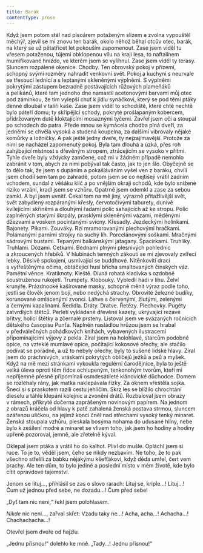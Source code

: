 ```yaml
---
title: Barák
contentType: prose
---
```


Když jsem potom stál nad pisoárem potaženým slizem a zvolna vypouštěl měchýř, zjevil se mi znovu ten barák, okolo něhož běhal otcův otec, barák, na který se už pětatřicet let pokouším zapomenout. Zase jsem viděl tu vřesem potaženou, tújemi obklopenou vilu na kraji lesa, to naftalínem mumifikované hnízdo, ve kterém jsem se vylíhnul. Zase jsem viděl ty terasy. Sluncem rozpálené okenice. Chodby. Ten obrovský pokoj v přízemí, schopný svými rozměry nahradit venkovní svět. Pokoj a kuchyni s neurvale se třesoucí lednicí a s leptanými skleněnými výplněmi. S výplněmi pokrytými zástupem bezradně postávajících růžových plameňáků a pelikánů, které tam jednoho dne namastil acetonovými barvami můj otec pod záminkou, že tím vylepší chuť k jídlu synáčkovi, který se pod těmi ptáky denně dloubal v talíři kaše. Zase jsem viděl to schodiště, které chtě nechtě bylo páteří domu; ty skřípějící schody, pokryté prošlapaným kobercem, přidržovaným dutě kloktajícími mosaznými tyčemi. Zavřel jsem oči a stoupal po schodech do patra. Přede mnou se kymácela chodba plná dveří, za jedněmi se chvěla vysoká a studená koupelna, za dalšími vibrovaly nějaké komůrky a ložničky. A pak ještě jedny dveře, ty nejzajímavější. Protože za nimi se nacházel zapomenutý pokoj. Byla tam dlouhá a úzká, přes roh zahýbající místnost s dřevěným stropem, ztrácejícím se vysoko v přítmí. Tyhle dveře byly vždycky zamčené, což mi v žádném případě nemohlo zabránit v tom, abych za nimi pobýval tak často, jak to jen šlo. Obyčejně se to dělo tak, že jsem s dupáním a pokašláváním vyšel ven z baráku, chvíli jsem chodil sem tam po zahradě, potom jsem se co nejtišeji vrátil zadním vchodem, sundal z věšáku klíč a po vnějším okraji schodů, kde bylo snížené riziko vrzání, kradl jsem se vzhůru. Opatrně jsem odemkl a zase za sebou zamkl. A byl jsem uvnitř. Čekal tam na mě jiný, výrazně přitažlivější svět, svět zabydlený rozpáranými křesly, červotočivými taburety, dunivě kvílejícími skříněmi a dlouhými řadami polic sahajících až ke stropu. Polic zaplněných starými škrpály, prasklými skleněnými vázami, měděnými džezvami a voskem pocintanými svícny. Křesadly. Jezdeckými holínkami. Bajonety. Píkami. Zouváky. Rzí mramorovanými plechovými hračkami. Polámanými parními strojky na suchý líh. Porcelánovými soškami. Mračnými sádrovými bustami. Tepanými balkánskými jatagany. Špacírkami. Truhlíky. Truhlami. Dózami. Cetkami. Bednami plnými plesnivých pohlednic a zkroucených hřebíků. V hlubinách temných zákoutí se mi zjevovaly zvířecí lebky. Děsivě spokojení, usmívající se buddhové. Nítěnkovití draci s vytřeštěnýma očima, obtáčející husí břicha smaltovaných čínských váz. Pamětní věnce. Kratiknoty. Kleště. Divná rohatá kladívka s ozdobně soustruženou rukojetí. Trumpety. Klobouky. Vybledlí hadi v lihu. Želví krunýře. Prázdnooké kašírované masky, schopné měnit výraz podle toho, jestli se člověk jenom bojí, nebo nedýchá strachy. Obrovité železné budíky, korunované omlácenými zvonci. Láhve s červenými, žlutými, zelenými a černými kapalinami. Ředidla. Dráty. Dratve. Řetězy. Plechovky. Pugéty zatvrdlých štětců. Perletí vykládané dřevěné kazety, ukrývající rezavé břitvy, holicí štětky a zčernalé prsteny. Listoval jsem ve svázaných ročnících dětského časopisu Punťa. Naplněn nasládlou hrůzou jsem se hrabal v předválečných pohádkových knihách, vybavených ilustracemi připomínajícími výjevy z pekla. Zíral jsem na holohlavé, starcům podobné opice, na vzteklé mumlavé opice, počítající kokosové ořechy, ale stačilo podívat se pořádně, a už to nebyly ořechy, byly to sušené lidské hlavy. Zíral jsem do práchnivých, vráskami pokrytých obličejů ježků a psů a myšek. Když na mě mezi stránkami vykoukla regulérní čarodějnice, byla to ještě velká úleva oproti těm řídce ochlupeným, tenkonohým tvorům, kteří mi nepříjemně přesně připomínali osmdesátileté klánovické důchodce. Domem se rozléhaly rány, jak matka naklepávala řízky. Za oknem vřeštěla sojka. Šneci si s praskotem razili cestu jehličím. Skrz les se blížilo chrochtání dieselu a táhlé klepání kolejnic a zvonění drátů. Rozbaloval jsem obrazy v rámech, přikryté dočerna zaprášeným novinovým papírem. Na jednom z obrazů kráčela od hlavy k patě zahalená ženská postava strmou, sluncem ozářenou uličkou, na jejímž konci čněl nad střechami vysoký tenký minaret. Ženská stoupala vzhůru, pleskala bosýma nohama do udusané hlíny, nebe bylo k zešílení modré a minaret se vlivem toho, jak jsem ho hodiny a hodiny upřeně pozoroval, jemně, ale zřetelně kýval.

Oklepal jsem ptáka a vrátil ho do kalhot. Plivl do mušle. Opláchl jsem si ruce. To je to, věděl jsem, čeho se nikdy nezbavím. Ne toho, že to pak všechno střelili za babku nějakýmu kšefťákovi, když děda umřel, čert vem prachy. Ale ten dům, to bylo jediné a poslední místo v mém životě, kde bylo cítit opravdové tajemství.

Jenom se lituj…, přihlásil se zas o slovo rarach: Lituj se, kriple…! Lituj…! Čum už jednou před sebe, ne dozadu…! Čum před sebe!

„Dyť tam nic neni,“ řekl jsem polohlasem.

_Nikde_ nic neni…, zařval skřet: Vzadu taky ne…! Acha, acha…! Achacha…! Chachachacha…!

Otevřel jsem dveře od hajzlu.

„Jednu přísnou!“ dolehlo ke mně. „Tady…! Jednu přísnou!“
